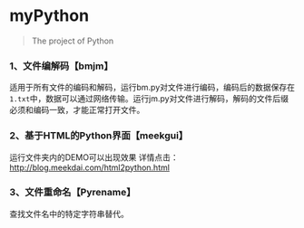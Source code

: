 # myPython

> The project of Python

### 1、文件编解码【bmjm】

适用于所有文件的编码和解码，运行bm.py对文件进行编码，编码后的数据保存在`1.txt`中，数据可以通过网络传输。运行jm.py对文件进行解码，解码的文件后缀必须和编码一致，才能正常打开文件。

### 2、基于HTML的Python界面【meekgui】

运行文件夹内的DEMO可以出现效果
详情点击：http://blog.meekdai.com/html2python.html

### 3、文件重命名【Pyrename】

查找文件名中的特定字符串替代。

